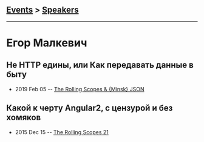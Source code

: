 ## [Events](../README.md) > [Speakers](../speakers.md)
---

# Егор Малкевич

## Не HTTP едины, или Как передавать данные в быту
- 2019 Feb 05 -- [The Rolling Scopes &amp; {Minsk} JSON](https://www.youtube.com/watch?v=gdpMFxWDwJg)    
## Какой к черту Angular2, с цензурой и без хомяков
- 2015 Dec 15 -- [The Rolling Scopes 21](https://www.youtube.com/watch?v=GljR41hjXv4)    
